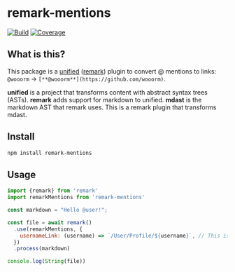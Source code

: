 # remark-mentions

[![Build][build-badge]][build]
[![Coverage][coverage-badge]][coverage]

## What is this?

This package is a [unified][unified-link] ([remark][remark-link]) plugin to convert @ mentions to links: `@wooorm` -> `[**@wooorm**](https://github.com/wooorm)`.

**unified** is a project that transforms content with abstract syntax trees
(ASTs).
**remark** adds support for markdown to unified.
**mdast** is the markdown AST that remark uses.
This is a remark plugin that transforms mdast.

## Install

```sh
npm install remark-mentions
```

## Usage

```js
import {remark} from 'remark'
import remarkMentions from 'remark-mentions'

const markdown = "Hello @user!";

const file = await remark()
  .use(remarkMentions, {
    usernameLink: (username) => `/User/Profile/${username}`, // This is optional
  })
  .process(markdown)

console.log(String(file))
```

<!-- Definitions -->

[build-badge]: https://github.com/finnrg/remark-mentions/workflows/main/badge.svg

[build]: https://github.com/finnrg/remark-mentions/actions

[coverage-badge]: https://img.shields.io/codecov/c/github/finnrg/remark-mentions.svg

[coverage]: https://codecov.io/github/finnrg/remark-mentions

[unified-link]: https://github.com/unifiedjs/unified

[remark-link]: https://github.com/remarkjs/remark
